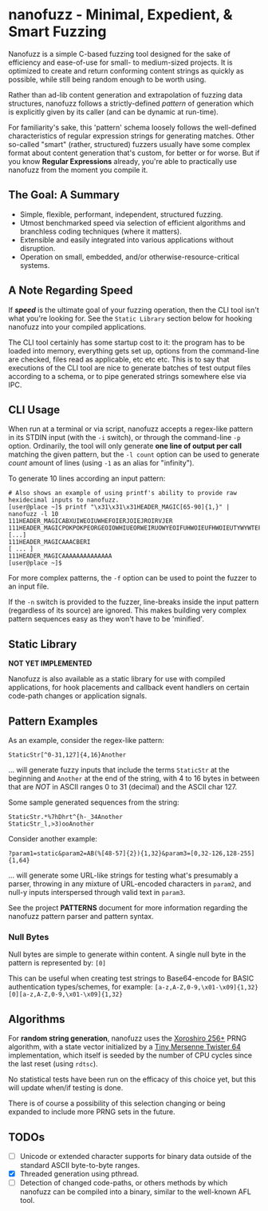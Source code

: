 # nanofuzz - Minimal, Expedient, & Smart Fuzzing

Nanofuzz is a simple C-based fuzzing tool designed for the sake of efficiency and ease-of-use for small- to medium-sized projects.
It is optimized to create and return conforming content strings as quickly as possible, while still being random enough
to be worth using.

Rather than ad-lib content generation and extrapolation of fuzzing data structures, nanofuzz follows a strictly-defined
_pattern_ of generation which is explicitly given by its caller (and can be dynamic at run-time).

For familiarity's sake, this 'pattern' schema loosely follows the well-defined characteristics of regular expression
strings for generating matches. Other so-called "smart" (rather, structured) fuzzers usually have some complex format
about content generation that's custom, for better or for worse. But if you know **Regular Expressions** already, you're
able to practically use nanofuzz from the moment you compile it.


## The Goal: A Summary

- Simple, flexible, performant, independent, structured fuzzing.
- Utmost benchmarked speed via selection of efficient algorithms and branchless coding techniques (where it matters).
- Extensible and easily integrated into various applications without disruption.
- Operation on small, embedded, and/or otherwise-resource-critical systems.


## A Note Regarding Speed

If ***speed*** is the ultimate goal of your fuzzing operation, then the CLI tool isn't what you're looking for. See the
`Static Library` section below for hooking nanofuzz into your compiled applications.

The CLI tool certainly has some startup cost to it: the program has to be loaded into memory, everything gets set up, options
from the command-line are checked, files read as applicable, etc etc etc. This is to say that executions of the CLI tool
are nice to generate batches of test output files according to a schema, or to pipe generated strings somewhere else via IPC.


## CLI Usage

When run at a terminal or via script, nanofuzz accepts a regex-like pattern in its STDIN input (with the `-i` switch), or through the
command-line `-p` option. Ordinarily, the tool will only generate __one line of output per call__ matching the
given pattern, but the `-l count` option can be used to generate _count_ amount of lines (using `-1` as an alias for "infinity").

To generate 10 lines according an input pattern:
```
# Also shows an example of using printf's ability to provide raw hexidecimal inputs to nanofuzz.
[user@place ~]$ printf "\x31\x31\x31HEADER_MAGIC[65-90]{1,}" | nanofuzz -l 10
111HEADER_MAGICABXUIWEOIUWHEFOIERJOIEJROIRVJER
111HEADER_MAGICPOKPOKPEORGEOIOWHIUEORWEIRUOWYEOIFUHWOIEUFHWOIEUTYWYWTEFDTWRQAQATQRFDWUEYFGWIEUFHIWEU [...]
111HEADER_MAGICAAACBERI
[ ... ]
111HEADER_MAGICAAAAAAAAAAAAAA
[user@place ~]$
```

For more complex patterns, the `-f` option can be used to point the fuzzer to an input file.

If the `-n` switch is provided to the fuzzer, line-breaks inside the input pattern (regardless of its source) are ignored.
This makes building very complex pattern sequences easy as they won't have to be 'minified'.


## Static Library

**NOT YET IMPLEMENTED**

Nanofuzz is also available as a static library for use with compiled applications, for hook
placements and callback event handlers on certain code-path changes or application signals.


## Pattern Examples

As an example, consider the regex-like pattern:
```
StaticStr[^0-31,127]{4,16}Another
```

... will generate fuzzy inputs that include the terms `StaticStr` at the beginning and `Another` at the end of the
string, with 4 to 16 bytes in between that are _NOT_ in ASCII ranges 0 to 31 (decimal) and the ASCII char 127.

Some sample generated sequences from the string:
```
StaticStr.*%7hDhrt^{h-_34Another
StaticStr_l,>3)ooAnother
```

Consider another example:
```
?param1=static&param2=AB(%[48-57]{2}){1,32}&param3=[0,32-126,128-255]{1,64}
```

... will generate some URL-like strings for testing what's presumably a parser, throwing in any mixture of URL-encoded
characters in `param2`, and null-y inputs interspersed through valid text in `param3`.

See the project **PATTERNS** document for more information regarding the nanofuzz pattern parser and pattern syntax.


### Null Bytes

Null bytes are simple to generate within content. A single null byte in the pattern is represented by: `[0]`

This can be useful when creating test strings to Base64-encode for BASIC authentication types/schemes,
for example: `[a-z,A-Z,0-9,\x01-\x09]{1,32}[0][a-z,A-Z,0-9,\x01-\x09]{1,32}`


## Algorithms

For __random string generation__, nanofuzz uses the [Xoroshiro 256+](https://prng.di.unimi.it/#intro) PRNG algorithm,
with a state vector initialized by a [Tiny Mersenne Twister 64](http://math.sci.hiroshima-u.ac.jp/m-mat/MT/TINYMT/index.html)
implementation, which itself is seeded by the number of CPU cycles since the last reset (using `rdtsc`).

No statistical tests have been run on the efficacy of this choice yet, but this will update when/if testing is done.

There is of course a possibility of this selection changing or being expanded to include more PRNG sets in the future.


## TODOs
- [ ] Unicode or extended character supports for binary data outside of the standard ASCII byte-to-byte ranges.
- [X] Threaded generation using pthread.
- [ ] Detection of changed code-paths, or others methods by which nanofuzz can be compiled into a binary,
similar to the well-known AFL tool.
